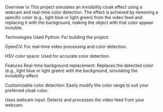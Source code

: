Overview \n
This project simulates an invisibility cloak effect using a webcam and real-time color detection. The effect is achieved by removing a specific color (e.g., light blue or light green) from the video feed and replacing it with the background, making the object with that color appear invisible.

Technologies Used
Python: For building the project.

OpenCV: For real-time video processing and color detection.

HSV color space: Used for accurate color detection.

Features
Real-time background replacement: Replaces the detected color (e.g., light blue or light green) with the background, simulating the invisibility effect.

Customizable color detection: Easily modify the color range to suit your preferred cloak color.

Uses webcam input: Detects and processes the video feed from your webcam.
